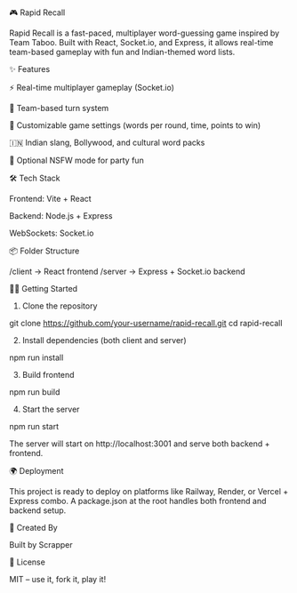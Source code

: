 🎮 Rapid Recall

Rapid Recall is a fast-paced, multiplayer word-guessing game inspired by Team Taboo. Built with React, Socket.io, and Express, it allows real-time team-based gameplay with fun and Indian-themed word lists.

✨ Features

⚡ Real-time multiplayer gameplay (Socket.io)

🧠 Team-based turn system

🎯 Customizable game settings (words per round, time, points to win)

🇮🇳 Indian slang, Bollywood, and cultural word packs

🔞 Optional NSFW mode for party fun

🛠️ Tech Stack

Frontend: Vite + React

Backend: Node.js + Express

WebSockets: Socket.io

📦 Folder Structure

/client   → React frontend
/server   → Express + Socket.io backend

🧑‍💻 Getting Started

1. Clone the repository

git clone https://github.com/your-username/rapid-recall.git
cd rapid-recall

2. Install dependencies (both client and server)

npm run install

3. Build frontend

npm run build

4. Start the server

npm run start

The server will start on http://localhost:3001 and serve both backend + frontend.

🌍 Deployment

This project is ready to deploy on platforms like Railway, Render, or Vercel + Express combo. A package.json at the root handles both frontend and backend setup.

🙌 Created By

Built by Scrapper

📄 License

MIT – use it, fork it, play it!